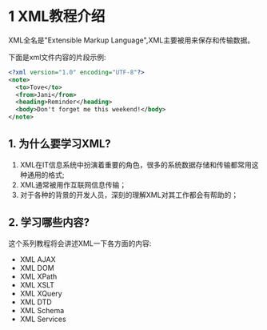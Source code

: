 # 1 XML教程介绍
XML全名是"Extensible Markup Language",XML主要被用来保存和传输数据。

下面是xml文件内容的片段示例:
```xml
<?xml version="1.0" encoding="UTF-8"?>
<note>
  <to>Tove</to>
  <from>Jani</from>
  <heading>Reminder</heading>
  <body>Don't forget me this weekend!</body>
</note>
```


## 1. 为什么要学习XML?

1. XML在IT信息系统中扮演着重要的角色，很多的系统数据存储和传输都常用这种通用的格式;
2. XML通常被用作互联网信息传输；
3. 对于各种的背景的开发人员，深刻的理解XML对其工作都会有帮助的；

## 2. 学习哪些内容?
这个系列教程将会讲述XML一下各方面的内容:
* XML AJAX
* XML DOM
* XML XPath
* XML XSLT
* XML XQuery
* XML DTD
* XML Schema
* XML Services

